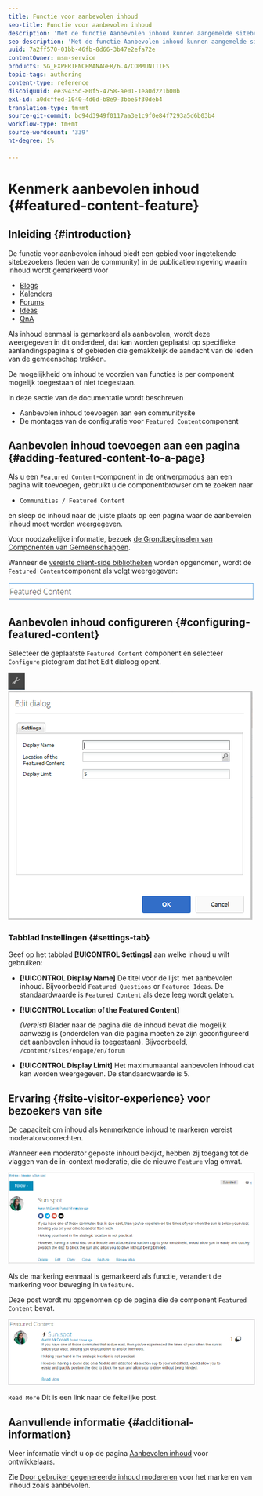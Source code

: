 ```yaml
---
title: Functie voor aanbevolen inhoud
seo-title: Functie voor aanbevolen inhoud
description: 'Met de functie Aanbevolen inhoud kunnen aangemelde sitebezoekers inhoud markeren '
seo-description: 'Met de functie Aanbevolen inhoud kunnen aangemelde sitebezoekers inhoud markeren '
uuid: 7a2ff570-01bb-46fb-8d66-3b47e2efa72e
contentOwner: msm-service
products: SG_EXPERIENCEMANAGER/6.4/COMMUNITIES
topic-tags: authoring
content-type: reference
discoiquuid: ee39435d-80f5-4758-ae01-1ea0d221b00b
exl-id: a0dcffed-1040-4d6d-b8e9-3bbe5f30deb4
translation-type: tm+mt
source-git-commit: bd94d3949f0117aa3e1c9f0e84f7293a5d6b03b4
workflow-type: tm+mt
source-wordcount: '339'
ht-degree: 1%

---
```


# Kenmerk aanbevolen inhoud {#featured-content-feature}

## Inleiding {#introduction}

De functie voor aanbevolen inhoud biedt een gebied voor ingetekende sitebezoekers (leden van de community) in de publicatieomgeving waarin inhoud wordt gemarkeerd voor

* [Blogs](blog-feature.md)
* [Kalenders](calendar.md)
* [Forums](forum.md)
* [Ideas](ideation-feature.md)
* [QnA](working-with-qna.md)

Als inhoud eenmaal is gemarkeerd als aanbevolen, wordt deze weergegeven in dit onderdeel, dat kan worden geplaatst op specifieke aanlandingspagina&#39;s of gebieden die gemakkelijk de aandacht van de leden van de gemeenschap trekken.

De mogelijkheid om inhoud te voorzien van functies is per component mogelijk toegestaan of niet toegestaan.

In deze sectie van de documentatie wordt beschreven

* Aanbevolen inhoud toevoegen aan een communitysite
* De montages van de configuratie voor `Featured Content`component

## Aanbevolen inhoud toevoegen aan een pagina {#adding-featured-content-to-a-page}

Als u een `Featured Content`-component in de ontwerpmodus aan een pagina wilt toevoegen, gebruikt u de componentbrowser om te zoeken naar

* `Communities / Featured Content`

en sleep de inhoud naar de juiste plaats op een pagina waar de aanbevolen inhoud moet worden weergegeven.

Voor noodzakelijke informatie, bezoek [de Grondbeginselen van Componenten van Gemeenschappen](basics.md).

Wanneer de [vereiste client-side bibliotheken](essentials-featured.md#essentials-for-client-side) worden opgenomen, wordt de `Featured Content`component als volgt weergegeven:

![chlimage_1-13](assets/chlimage_1-13.png)

## Aanbevolen inhoud configureren {#configuring-featured-content}

Selecteer de geplaatste `Featured Content` component en selecteer `Configure` pictogram dat het Edit dialoog opent.

![chlimage_1-14](assets/chlimage_1-14.png) ![chlimage_1-15](assets/chlimage_1-15.png)

### Tabblad Instellingen {#settings-tab}

Geef op het tabblad **[!UICONTROL Settings]** aan welke inhoud u wilt gebruiken:

* **[!UICONTROL Display Name]**
De titel voor de lijst met aanbevolen inhoud. Bijvoorbeeld 
`Featured Questions` or `Featured Ideas`. De standaardwaarde is `Featured Content` als deze leeg wordt gelaten.

* **[!UICONTROL Location of the Featured Content]**

   *(Vereist)* Blader naar de pagina die de inhoud bevat die mogelijk aanwezig is (onderdelen van die pagina moeten zo zijn geconfigureerd dat aanbevolen inhoud is toegestaan). Bijvoorbeeld, `/content/sites/engage/en/forum`

* **[!UICONTROL Display Limit]**
Het maximumaantal aanbevolen inhoud dat kan worden weergegeven. De standaardwaarde is 5.

## Ervaring {#site-visitor-experience} voor bezoekers van site

De capaciteit om inhoud als kenmerkende inhoud te markeren vereist moderatorvoorrechten.

Wanneer een moderator geposte inhoud bekijkt, hebben zij toegang tot de vlaggen van de in-context moderatie, die de nieuwe `Feature` vlag omvat.

![chlimage_1-16](assets/chlimage_1-16.png)

Als de markering eenmaal is gemarkeerd als functie, verandert de markering voor beweging in `Unfeature`.

Deze post wordt nu opgenomen op de pagina die de component `Featured Content` bevat.

![chlimage_1-17](assets/chlimage_1-17.png)

`Read More` Dit is een link naar de feitelijke post.

## Aanvullende informatie {#additional-information}

Meer informatie vindt u op de pagina [Aanbevolen inhoud](essentials-featured.md) voor ontwikkelaars.

Zie [Door gebruiker gegenereerde inhoud modereren](moderate-ugc.md) voor het markeren van inhoud zoals aanbevolen.
